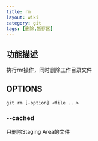 ```yaml
---
title: rm
layout: wiki
category: git
tags: [删除,暂存区]
---
```


## 功能描述

执行rm操作，同时删除工作目录文件

## OPTIONS

```
git rm [-option] <file ...>
```

### --cached

只删除Staging Area的文件